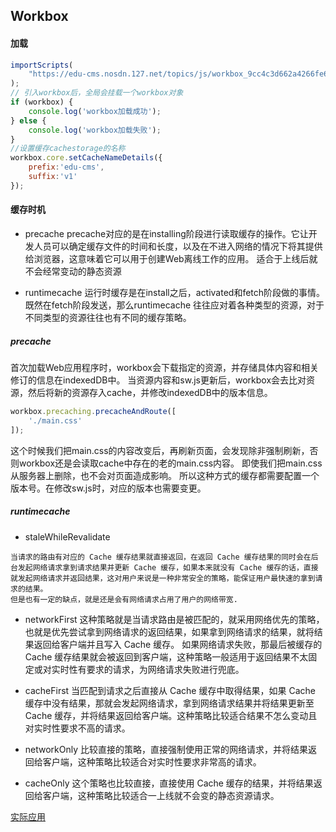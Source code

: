 ## Workbox

#### 加载
```js
importScripts(
    "https://edu-cms.nosdn.127.net/topics/js/workbox_9cc4c3d662a4266fe6691d0d5d83f4dc.js"
);
// 引入workbox后，全局会挂载一个workbox对象
if (workbox) {
    console.log('workbox加载成功');
} else {
    console.log('workbox加载失败');
}
//设置缓存cachestorage的名称
workbox.core.setCacheNameDetails({
    prefix:'edu-cms',
    suffix:'v1'
});
```
#### 缓存时机
- precache
precache对应的是在installing阶段进行读取缓存的操作。它让开发人员可以确定缓存文件的时间和长度，以及在不进入网络的情况下将其提供给浏览器，这意味着它可以用于创建Web离线工作的应用。
适合于上线后就不会经常变动的静态资源

- runtimecache
运行时缓存是在install之后，activated和fetch阶段做的事情。
既然在fetch阶段发送，那么runtimecache 往往应对着各种类型的资源，对于不同类型的资源往往也有不同的缓存策略。

##### precache
首次加载Web应用程序时，workbox会下载指定的资源，并存储具体内容和相关修订的信息在indexedDB中。
当资源内容和sw.js更新后，workbox会去比对资源，然后将新的资源存入cache，并修改indexedDB中的版本信息。
```js
workbox.precaching.precacheAndRoute([
    './main.css'
]);
```
这个时候我们把main.css的内容改变后，再刷新页面，会发现除非强制刷新，否则workbox还是会读取cache中存在的老的main.css内容。
即使我们把main.css从服务器上删除，也不会对页面造成影响。
所以这种方式的缓存都需要配置一个版本号。在修改sw.js时，对应的版本也需要变更。

##### runtimecache
- staleWhileRevalidate
>
    当请求的路由有对应的 Cache 缓存结果就直接返回，在返回 Cache 缓存结果的同时会在后台发起网络请求拿到请求结果并更新 Cache 缓存，如果本来就没有 Cache 缓存的话，直接就发起网络请求并返回结果，这对用户来说是一种非常安全的策略，能保证用户最快速的拿到请求的结果。
    但是也有一定的缺点，就是还是会有网络请求占用了用户的网络带宽.
>

- networkFirst
这种策略就是当请求路由是被匹配的，就采用网络优先的策略，也就是优先尝试拿到网络请求的返回结果，如果拿到网络请求的结果，就将结果返回给客户端并且写入 Cache 缓存。
如果网络请求失败，那最后被缓存的 Cache 缓存结果就会被返回到客户端，这种策略一般适用于返回结果不太固定或对实时性有要求的请求，为网络请求失败进行兜底。
- cacheFirst
当匹配到请求之后直接从 Cache 缓存中取得结果，如果 Cache 缓存中没有结果，那就会发起网络请求，拿到网络请求结果并将结果更新至 Cache 缓存，并将结果返回给客户端。这种策略比较适合结果不怎么变动且对实时性要求不高的请求。

- networkOnly
比较直接的策略，直接强制使用正常的网络请求，并将结果返回给客户端，这种策略比较适合对实时性要求非常高的请求。

- cacheOnly
这个策略也比较直接，直接使用 Cache 缓存的结果，并将结果返回给客户端，这种策略比较适合一上线就不会变的静态资源请求。

[实际应用](./code/Workbox-taobao.js)